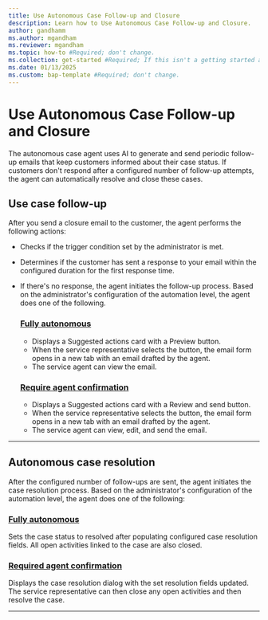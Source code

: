 ```yaml
---
title: Use Autonomous Case Follow-up and Closure
description: Learn how to Use Autonomous Case Follow-up and Closure.
author: gandhamm
ms.author: mgandham
ms.reviewer: mgandham
ms.topic: how-to #Required; don't change.
ms.collection: get-started #Required; If this isn't a getting started article, don't remove the attribute, but leave the value blank. The values for this attribute will be updated over time.
ms.date: 01/13/2025
ms.custom: bap-template #Required; don't change.
---
```


# Use Autonomous Case Follow-up and Closure

The autonomous case agent uses AI to generate and send periodic follow-up emails that keep customers informed about their case status. If customers don't respond after a configured number of follow-up attempts, the agent can automatically resolve and close these cases.

## Use case follow-up

After you send a closure email to the customer, the agent performs the following actions:

- Checks if the trigger condition set by the administrator is met.
- Determines if the customer has sent a response to your email within the configured duration for the first response time.
- If there's no response, the agent initiates the follow-up process. Based on the administrator's configuration of the automation level, the agent does one of the following.


   ### [Fully autonomous](#tab/fullyautonomous)
  
  - Displays a Suggested actions card with a Preview button.
  - When the service representative selects the button, the email form opens in a new tab with an email drafted by the agent.
  - The service agent can view the email.

   ### [Require agent confirmation](#tab/requireagentconfirmation)

   - Displays a Suggested actions card with a Review and send button.
   - When the service representative selects the button, the email form opens in a new tab with an email drafted by the agent.
   - The service agent can view, edit, and send the email.

---

## Autonomous case resolution

After the configured number of follow-ups are sent, the agent initiates the case resolution process. Based on the administrator's configuration of the automation level, the agent does one of the following:


 ### [Fully autonomous](#tab/fullyautonomous)

  Sets the case status to resolved after populating configured case resolution fields. All open activities linked to the case are also closed.

 ### [Required agent confirmation](#tab/requireagentconfirmation)

  Displays the case resolution dialog with the set resolution fields updated. The service representative can then close any open activities and then resolve the case.

---